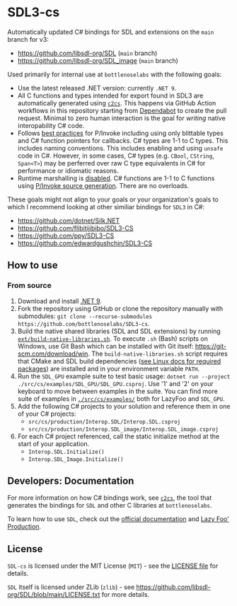 # SDL3-cs

Automatically updated C# bindings for SDL and extensions on the `main` branch for v3:

-  https://github.com/libsdl-org/SDL (`main` branch)
-  https://github.com/libsdl-org/SDL_image (`main` branch)

Used primarily for internal use at `bottlenoselabs` with the following goals:

- Use the latest released .NET version: currently `.NET 9`.
- All C functions and types intended for export found in SDL3 are automatically generated using [`c2cs`](https://github.com/bottlenoselabs/c2cs). This happens via GitHub Action workflows in this repository starting from [Dependabot](https://docs.github.com/en/code-security/dependabot/dependabot-version-updates/about-dependabot-version-updates#) to create the pull request. Minimal to zero human interaction is the goal for *writing* native interopability C# code.
- Follows [best practices](https://learn.microsoft.com/en-us/dotnet/standard/native-interop/best-practices) for P/Invoke including using only blittable types and C# function pointers for callbacks. C# types are 1-1 to C types. This includes naming conventions. This includes enabling and using `unsafe` code in C#. However, in some cases, C# types (e.g. `CBool`, `CString`, `Span<T>`) may be perferred over raw C type equivalents in C# for performance or idiomatic reasons.
- Runtime marshalling is [disabled](https://learn.microsoft.com/en-us/dotnet/standard/native-interop/disabled-marshalling). C# functions are 1-1 to C functions using [P/Invoke source generation](https://learn.microsoft.com/en-us/dotnet/standard/native-interop/pinvoke-source-generation). There are no overloads.

These goals might not align to your goals or your organization's goals to which I recommend looking at other similiar bindings for `SDL3` in C#:

- https://github.com/dotnet/Silk.NET
- https://github.com/flibitijibibo/SDL3-CS
- https://github.com/ppy/SDL3-CS
- https://github.com/edwardgushchin/SDL3-CS

## How to use

### From source

1. Download and install [.NET 9](https://dotnet.microsoft.com/download).
2. Fork the repository using GitHub or clone the repository manually with submodules: `git clone --recurse-submodules https://github.com/bottlenoselabs/SDL3-cs`.
3. Build the native shared libraries (SDL and SDL extensions) by running [`ext/build-native-libraries.sh`](./ext/build-native-libraries.sh). To execute `.sh` (Bash) scripts on Windows, use Git Bash which can be installed with Git itself: https://git-scm.com/download/win. The `build-native-libraries.sh` script requires that CMake and SDL build dependencies ([see Linux docs for required packages](https://wiki.libsdl.org/SDL3/README/linux)) are installed and in your environment variable `PATH`.
4. Run the `SDL_GPU` example suite to test basic usage: `dotnet run --project ./src/cs/examples/SDL_GPU/SDL_GPU.csproj`. Use '1' and '2' on your keyboard to move between examples in the suite. You can find more suite of examples in [`./src/cs/examples/`](./src/cs/examples/) both for LazyFoo and `SDL_GPU`.
5. Add the following C# projects to your solution and reference them in one of your C# projects:
    - `src/cs/production/Interop.SDL/Interop.SDL.csproj`
    - `src/cs/production/Interop.SDL_image/Interop.SDL_image.csproj`
6. For each C# project referenced, call the static initialize method at the start of your application.
    - `Interop.SDL.Initialize()`
    - `Interop.SDL_Image.Initialize()` 

## Developers: Documentation

For more information on how C# bindings work, see [`c2cs`](https://github.com/lithiumtoast/c2cs), the tool that generates the bindings for `SDL` and other C libraries at `bottlenoselabs`.

To learn how to use `SDL`, check out the [official documentation](https://wiki.libsdl.org/SDL3) and [Lazy Foo' Production](https://lazyfoo.net/tutorials/SDL).

## License

`SDL-cs` is licensed under the MIT License (`MIT`) - see the [LICENSE file](LICENSE) for details.

`SDL` itself is licensed under ZLib (`zlib`) - see https://github.com/libsdl-org/SDL/blob/main/LICENSE.txt for more details.
